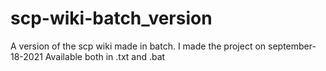 # scp-wiki-batch_version
A version of the scp wiki made in batch. I made the project on september-18-2021
Available both in .txt and .bat
